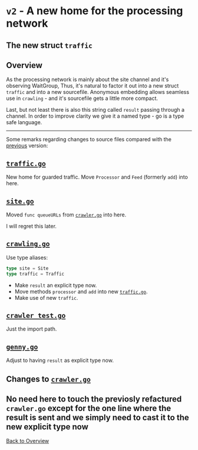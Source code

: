 # `v2` - A new home for the processing network

## The new struct `traffic`

## Overview

As the processing network is mainly about the site channel and it's observing WaitGroup,
Thus, it's natural to factor it out into a new struct `traffic` and into a new sourcefile.
Anonymous embedding allows seamless use in `crawling` - and it's sourcefile gets a little more compact.

Last, but not least there is also this string called `result` passing through a channel.
In order to improve clarity we give it a named type - go is a type safe language.

----

Some remarks regarding changes to source files compared with the [previous](../v1) version:

## [`traffic.go`](traffic.go)
New home for guarded traffic. Move `Processor` and `Feed` (formerly `add`) into here.

## [`site.go`](site.go)
Moved `func queueURLs` from [`crawler.go`](crawler.go) into here.

I will regret this later.

## [`crawling.go`](crawling.go)
Use type aliases:
```go
type site = Site
type traffic = Traffic
```

- Make `result` an explicit type now.
- Move methods `processor` and `add` into new [`traffic.go`](traffic.go).
- Make use of new `traffic`.

## [`crawler_test.go`](crawler_test.go)
Just the import path.

## [`genny.go`](genny.go)
Adjust to having `result` as explicit type now.

## Changes to [`crawler.go`](crawler.go)

No need here to touch the previosly refactured `crawler.go` 
except for the one line where the result is sent and we simply need to cast it to the new explicit type now
----
[Back to Overview](../)